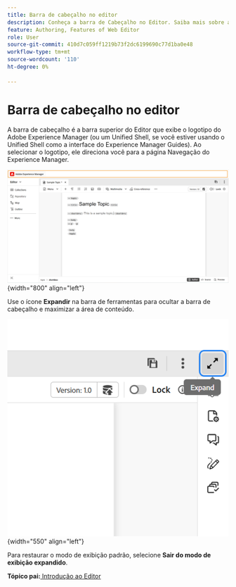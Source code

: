 ```yaml
---
title: Barra de cabeçalho no editor
description: Conheça a barra de Cabeçalho no Editor. Saiba mais sobre a interface e os recursos do editor no Adobe Experience Manager Guides.
feature: Authoring, Features of Web Editor
role: User
source-git-commit: 410d7c059ff1219b73f2dc6199690c77d1ba0e48
workflow-type: tm+mt
source-wordcount: '110'
ht-degree: 0%

---
```


# Barra de cabeçalho no editor

A barra de cabeçalho é a barra superior do Editor que exibe o logotipo do Adobe Experience Manager (ou um Unified Shell, se você estiver usando o Unified Shell como a interface do Experience Manager Guides). Ao selecionar o logotipo, ele direciona você para a página Navegação do Experience Manager.

![](./images/web-editor-header-bar.png){width="800" align="left"}

Use o ícone **Expandir** na barra de ferramentas para ocultar a barra de cabeçalho e maximizar a área de conteúdo.

![](./images/web-editor-header-bar-expand-option.png){width="550" align="left"}

Para restaurar o modo de exibição padrão, selecione **Sair do modo de exibição expandido**.

**Tópico pai:**[ Introdução ao Editor](web-editor.md)
